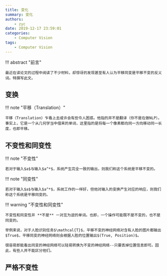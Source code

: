 ```yaml
---
title: 变化
summary: 变化
authors:
    - zyc
date: 2019-12-17 23:59:01
categories:
    - Computer Vision
tags:
    - Computer Vision
---
```


!!! abstract "前言"

    最近在读论文的过程中阅读了不少材料，却惊讶的发现甚至有人认为平移同变是平移不变的反义词。特撰写此文。

## 变换

!!! note "平移（Translation）"

    平移（Translation）乍看上去或许会有些令人困惑。他指的并不是翻译（你不是在做NLP）。事实上，它是一个从几何学当中借来的单词，这里指的是将每一个像素都向同一方向移动同一长度，也即平移。

## 不变性和同变性

!!! note "不变性"

    若对于输入$a$与输入$a^*$，系统产生完全一致的输出，则我们称这个系统是平移不变的。

!!! note "同变性"

    若对于输入$a$与输入$a^*$，系统工作的一样好，但他对输入的变换产生对应的响应，则我们称这个系统是平移同变的。

!!! warning "不变性和同变性"

    不变性和同变性并 **不是** 一对互为逆的单词。也即，一个操作可能既不是不变的，也不是同变的。

    举例来说，对于人脸识别任务$\mathcal{T}$，平移不变的神经网络对含有人脸的图片都输出$True$，平移同变的神经网络则会根据人脸的位置输出$(True, Position)$。

    很容易即能看出同变的神经网络可以轻易转换为不变的神经网络--只要丢掉位置信息即可。因此，有些人并不能区分他们。

## 严格不变性

